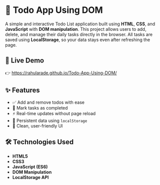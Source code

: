 # 📝 Todo App Using DOM

A simple and interactive Todo List application built using **HTML**, **CSS**, and **JavaScript** with **DOM manipulation**. This project allows users to add, delete, and manage their daily tasks directly in the browser. All tasks are saved using **LocalStorage**, so your data stays even after refreshing the page.

## 🔗 Live Demo

👉 https://rahularade.github.io/Todo-App-Using-DOM/

## ✨ Features

- ✅ Add and remove todos with ease  
- 📝 Mark tasks as completed  
- ⚡ Real-time updates without page reload  
- 💾 Persistent data using `localStorage`  
- 🎨 Clean, user-friendly UI  

## 🛠️ Technologies Used

- **HTML5**
- **CSS3**
- **JavaScript (ES6)**
- **DOM Manipulation**
- **LocalStorage API**

